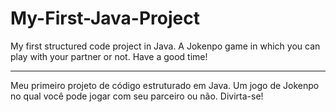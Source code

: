 # My-First-Java-Project

My first structured code project in Java.
A Jokenpo game in which you can play with your partner or not.
Have a good time!

**********************************************

Meu primeiro projeto de código estruturado em Java.
Um jogo de Jokenpo no qual você pode jogar com seu parceiro ou não. 
Divirta-se!
